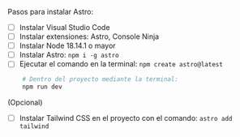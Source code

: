 ---
---

Pasos para instalar Astro:

- [ ] Instalar Visual Studio Code
- [ ] Instalar extensiones: Astro, Console Ninja
- [ ] Instalar Node 18.14.1 o mayor
- [ ] Instalar Astro: `npm i -g astro`
- [ ] Ejecutar el comando en la terminal: `npm create astro@latest`

``` bash
    # Dentro del proyecto mediante la terminal:
    npm run dev
```

(Opcional)

- [ ] Instalar Tailwind CSS en el proyecto con el comando: `astro add tailwind`
